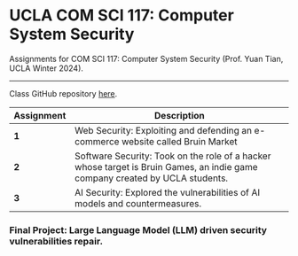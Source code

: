 # UCLA COM SCI 117: Computer System Security

Assignments for COM SCI 117: Computer System Security (Prof. Yuan Tian, UCLA Winter 2024).

---

Class GitHub repository [here](https://github.com/ucla-ece-117/assignments-w24).

| Assignment | Description |
|---|---|
| **1** | Web Security: Exploiting and defending an e-commerce website called Bruin Market |
| **2** | Software Security: Took on the role of a hacker whose target is Bruin Games, an indie game company created by UCLA students. |
| **3** | AI Security: Explored the vulnerabilities of AI models and countermeasures. |

### Final Project: Large Language Model (LLM) driven security vulnerabilities repair.